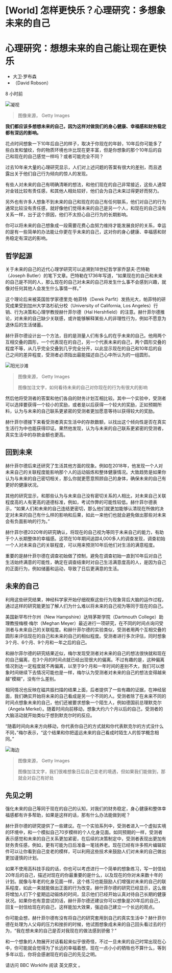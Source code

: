 # [World] 怎样更快乐？心理研究：多想象未来的自己

#  心理研究：想想未来的自己能让现在更快乐

  * 大卫·罗布森 
  * （David Robson） 

8 小时前

![凝视](_128265031_e74536a1-7e4c-42af-a85f-34d69265fdb7.jpg)

> 图像来源，  Getty Images

**我们都应该多想想未来的自己，因为这样对做我们的身心健康、幸福感和财务稳定都有深远的影响。**

花点时间想象一下10年后自己的样子，取决于你现在的年龄，10年后你可能多了些白发和皱纹，你的物质环境也许比现在更丰富，但是你想象的那个10年后的自己和现在的自己感觉一样吗？或者可能完全不同？

过去10年来大量的心理研究显示，人们对上述问题的答案有很大的差别，而且透露出关于他们自己行为倾向的惊人的发现。

有些人对未来的自己有明确清晰的想法，和他们现在的自己非常接近，这些人通常对金钱比较有责任感，和其他人相处较好，他们会为自己未来过得更好而努力。

另外也有许多人想象不到未来的自己和现在的自己有任何联系，他们对自己的行为通常比较没有责任感，就好像他们觉得未来的自己是另一个人，和现在的自己没有关系一样，出于这个原因，他们不太担心自己行为的长期影响。

你可以将未来的自己想象成一段需要花费心血努力维持才能发展良好的关系，幸运的是有一些简单的办法能让你更在乎未来的自己，这对你的身心健康、幸福感和财务稳定有深远的影响。

##  哲学起源

关于未来的自己的近代心理学研究可以追溯到18世纪哲学家乔瑟夫·巴特勒（Joseph Butler）的笔下文章。巴特勒在1736年写道，“如果现在的自己和未来的自己是不同的人，那么现在的自己对未来的自己将发生什么事不会感到兴趣，就像对任何其他人会发生什么事情一样。”

这个理论后来被英国哲学家德里克·帕菲特（Derek Parfit）发扬光大，帕菲特的研究成果受到加州大学洛杉矶分校（University of California, Los Angeles）行销、行为决策和心理学教授赫什菲尔德（Hal Hershfield）的注意。赫什菲尔德推论，对未来的自己缺少关联感，或许能够解释某些人的非理性行为，例如不愿意为退休后的生活储蓄。

赫什菲尔德设计出一个方法，目的是测量人们有多么的在乎未来的自己。他用两个互相交叠的圆形，一个代表现在的自己，另一个代表未来的自己，两个圆形交叠的程度不等，从几乎完全交叠到几乎完全分开，以此显示现在的自己和10年后的自己之间的差异程度，受测者必须指出最能描述自己心中所认为的一组圆形。

![阳光沙滩](_128265036_7efea461-b0a6-488f-bb08-eaa0abf89202.jpg)

> 图像来源，  Getty Images
>
> 图像加注文字，如何看待未来的自己对你现在的行为有很大的影响

然后他将受测者的答案和他们各自的财务计划互相比较。其中一个实验中，受测者可以选择要获得一个较小的奖励，或者是以后获得一个较大的奖励，正如预期所料，认为与未来的自己联系更紧密的受测者更加愿意等待以获得较大的奖励。

赫什菲尔德接下来看受测者真实生活中的存款数额，以找出这个倾向性是否在真实生活行为中也能获得印证。果然他发现，认为与未来的自己联系更紧密的受测者，真实生活中的存款金额也更高。

##  回到未来

赫什菲尔德后来还研究了生活其他方面的现象。例如在2018年，他发现一个人对未来自己的关联程度能影响那个人的运动锻炼和整体健康情况。大致趋势是如果你认为与未来的自己密切相关，那么你就更愿意照顾自己的身体，确保未来的自己有更好的健康状况。

其他的研究显示，和那些认为与未来自己没有密切关系的人相比，对未来自己关联程度高的人有更高的道德标准，例如，考试作弊的可能性较低。赫什菲尔德表示，“如果人们和未来的自己连结更密切，那么他们就更加能够认清现在所做的决定对未来的自己有什么样的影响和后果，如此一来他们也就会避免做出那些对未来会有负面影响的行为。”

赫什菲尔德2020年的研究确认，将现在的自己视为等同于未来自己的能力，有助于个人长期整体的幸福感。这项在10年期间追踪4,000多人的调查发现，调查初始一个人对未来自己的关联程度，可以用来预测10年后他们对生活的满意程度。

重要的是赫什菲尔德在调查初始做了控制，避免在调查初始一直到10年后对自己生活始终满意的可能性，确定在调查结束时对自己生活满意度高的人，是因为自己的正面行为，例如储蓄和运动，导致了日后更满意的生活。

##  未来的自己

利用这些研究结果，神经科学家开始仔细观察这些行为现象背后大脑的运作过程，通过这样的研究能更加了解人们为什么难以将未来的自己视为等同于现在的自己。

美国新罕布什尔州（New Hampshire）达特茅斯学院（Dartmouth College）助理教授梅根·梅尔（Meghan Meyer）最近进行一项研究，在不同的时间点询问受测者与未来自己的关联程度。和赫什菲尔德的实验类似，受测者用两个互相交叠的圆形来评估现在的自己和未来的自己的相似程度。受测者进行多次评估，同时想象3个月、6个月、9个月和一年之后的自己。

和赫尔菲尔德的研究结果近似，梅尔发现受测者对未来的自己的想法很快就和现在的自己偏离，在3个月的时间点就已经出现很大的偏离。不过有趣的是，这种偏离情况到达一定程度就不再偏离，以至于9个月和一年时间的差别不大，我们可以想象时间继续下去情况可能也是一样，梅尔认为受测者对未来的自己的想法变得越来越“模糊”，没有什么差别。

相同情况也反映在磁共振扫描的结果上面，后者提供了一些有趣的证据，在神经层面，我们确实开始将未来的自己看成是另一个不同的人。受测者除了在未来不同的时间点想象未来的自己，他们还被要求想象一个陌生人，例如德国前总理默克尔（Angela Merkel）。随着时间向前移动，想象大约六个月以后的自己，受测者的大脑活动就开始类似于想到默克尔时的反应。

“随着时间向未来方向移动，你代表你自己的方式就和你代表默克尔的方式没什么不同，”梅尔表示，“这个结果和你把遥远未来的自己看成时陌生人的哲学概念相同。”

![海边](_128265033_e1382a2d-dc1a-4a8a-b4f9-06b3fac1b555.jpg)

> 图像来源，  Getty Images
>
> 图像加注文字，我们很难想象日后自己变老的境遇，但如果我们能做到，那就会对自己有好处

##  先见之明

强化未来的自己等同于现在的自己的认知，对我们的财务稳定，身心健康和整体幸福感都有许多帮助，如果是这样的话，那有什么办法能做到呢？

赫什菲尔德的研究提供了一些建议。在一个实验系列中，受测者进入一个虚拟实境的环境中，和一个模拟自己70岁模样的个人化身见面。如同预期的一样，受测者表示感觉和未来的自己关系更加紧密，在后续的决策制定中，受测者表现出更加有财务责任感，例如，更有可能为日后准备一笔钱养老。现在已经有许多照片编辑软件可以让你看到自己变老的模样，可以利用这些技术来鼓励人们对未来的自己做出更加谨慎的计划。

如果不使用高科技手段的话，你也可以考虑进行一个简单的想象练习，写一封信给20年后的自己，描述对现在的你最重要的是什么，以及现在的你对未来数十年的计划。就像与年老的化身见面一样，这个练习也能鼓励人们增强对未来的自己的联系程度，如此一来就能做出正面的行为改变。赫什菲尔德的研究已经显示，这么做将增加人们下个星期运动锻炼的时间，显示他们已经开始认真对待自己长期的健康状况。如果你也有意尝试的话，赫什菲尔德还建议你可以想象是20年后的自己，回复一封信给现在的自己，这样能加大效果，强迫自己建立一个长远的观点。

你可能会想，赫什菲尔德有没有将自己的研究套用到自己的真实生活中？赫什菲尔德在处理为人父母的压力和挫折的时候，他试图想象成未来的自己回头看过去的行为，“我在想未来的自己是否对我现在的做法感到骄傲？”

和一个想象的人物展开对话看起来似乎很奇怪，不过一旦未来的自己时常出现在心中，你可能就会觉得为了长远的幸福着想，现在一点小小的牺牲也不算什么，等到多年以后，你将会感谢现在的自己的先见之明。

请访问 BBC Worklife  阅读 英文原文  。


